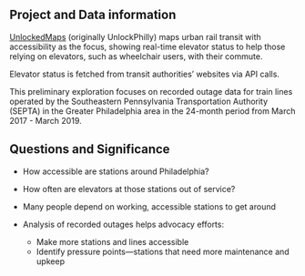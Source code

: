 ## Project and Data information

[UnlockedMaps](https://unlockedmaps.com/) (originally UnlockPhilly) maps urban rail transit with accessibility as the focus, showing real-time elevator status to help those relying on elevators, such as wheelchair users, with their commute. 

Elevator status is fetched from transit authorities’ websites via API calls.

This preliminary exploration focuses on recorded outage data for train lines operated by the Southeastern Pennsylvania Transportation Authority (SEPTA) in the Greater Philadelphia area in the 24-month period from March 2017 - March 2019.
## Questions and Significance
 
- How accessible are stations around Philadelphia?
- How often are elevators at those stations out of service?

- Many people depend on working, accessible stations to get around
- Analysis of recorded outages helps advocacy efforts:
  - Make more stations and lines accessible
  - Identify pressure points—stations that need more maintenance and upkeep
